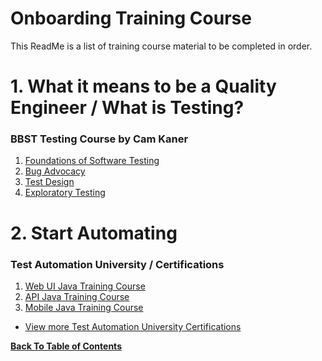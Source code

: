 # Onboarding Training Course

This ReadMe is a list of training course material to be completed in order.

# 1. What it means to be a Quality Engineer / What is Testing?
### BBST Testing Course by Cam Kaner
1. [Foundations of Software Testing](http://www.testingeducation.org/BBST/foundations/)
2. [Bug Advocacy](http://www.testingeducation.org/BBST/bugadvocacy/)
3. [Test Design](http://www.testingeducation.org/BBST/testdesign/)
4. [Exploratory Testing](http://www.testingeducation.org/BBST/exploratory/)


# 2. Start Automating
### Test Automation University / Certifications
1. [Web UI Java Training Course](https://testautomationu.applitools.com/learningpaths.html?id=web-ui-java-path)
2. [API Java Training Course](https://testautomationu.applitools.com/learningpaths.html?id=api-java-path)
3. [Mobile Java Training Course](https://testautomationu.applitools.com/learningpaths.html?id=mobile-java-path)

- [View more Test Automation University Certifications](https://testautomationu.applitools.com/)


**[Back To Table of Contents](https://github.com/HoldenRiot/getting-started-automation/blob/master/1-Start-Here.md)**
